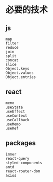 # 必要的技术

## js

```
map
filter
reduce
join
split
concat
slice
Object.keys
Object.values
Object.entries
```
## react

```
memo
useState
useEffect
useContext
useCallback
useMemo
useRef
```

## packages

```
immer
react-query
styled-components
antd
react-router-dom
axios
```
